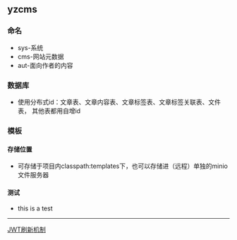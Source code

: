 ## yzcms

### 命名
- sys-系统     
- cms-网站元数据
- aut-面向作者的内容

### 数据库
- 使用分布式id：文章表、文章内容表、文章标签表、文章标签关联表、文件表，
其他表都用自增id

### 模板

#### 存储位置

- 可存储于项目内classpath:templates下，也可以存储进（远程）单独的minio文件服务器

#### 测试

- this is a test

---

[JWT刷新机制](https://blog.csdn.net/qq_38345296/article/details/99598148?utm_medium=distribute.pc_relevant.none-task-blog-BlogCommendFromMachineLearnPai2-1.channel_param&depth_1-utm_source=distribute.pc_relevant.none-task-blog-BlogCommendFromMachineLearnPai2-1.channel_param)